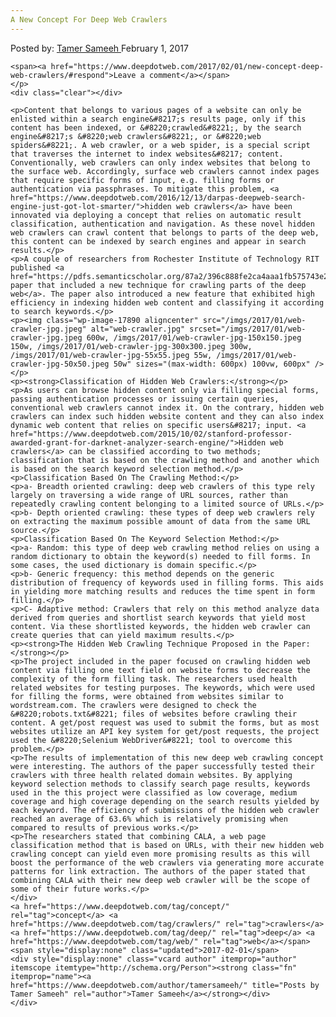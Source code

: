 ```yaml
---
A New Concept For Deep Web Crawlers
---
```

<article class="post-listing post-17886 post type-post status-publish format-standard has-post-thumbnail hentry  tag-concept tag-crawlers tag-deep tag-web">
    <div class="post-inner">
        <span>Posted by: <a href="https://www.deepdotweb.com/author/tamersameeh/" title="">Tamer Sameeh </a></span>
    <span>February 1, 2017</span>
    
    <span><a href="https://www.deepdotweb.com/2017/02/01/new-concept-deep-web-crawlers/#respond">Leave a comment</a></span>
    </p>
    <div class="clear"></div>
    
    <p>Content that belongs to various pages of a website can only be enlisted within a search engine&#8217;s results page, only if this content has been indexed, or &#8220;crawled&#8221;, by the search engine&#8217;s &#8220;web crawlers&#8221;, or &#8220;web spiders&#8221;. A web crawler, or a web spider, is a special script that traverses the internet to index websites&#8217; content. Conventionally, web crawlers can only index websites that belong to the surface web. Accordingly, surface web crawlers cannot index pages that require specific forms of input, e.g. filling forms or authentication via passphrases. To mitigate this problem, <a href="https://www.deepdotweb.com/2016/12/13/darpas-deepweb-search-engine-just-got-lot-smarter/">hidden web crawlers</a> have been innovated via deploying a concept that relies on automatic result classification, authentication and navigation. As these novel hidden web crawlers can crawl content that belongs to parts of the deep web, this content can be indexed by search engines and appear in search results.</p>
    <p>A couple of researchers from Rochester Institute of Technology RIT published <a href="https://pdfs.semanticscholar.org/87a2/396c888fe2ca4aaa1fb575743e26881446d7.pdf">a paper that included a new technique for crawling parts of the deep web</a>. The paper also introduced a new feature that exhibited high efficiency in indexing hidden web content and classifying it according to search keywords.</p>
    <p><img class="wp-image-17890 aligncenter" src="/imgs/2017/01/web-crawler-jpg.jpeg" alt="web-crawler.jpg" srcset="/imgs/2017/01/web-crawler-jpg.jpeg 600w, /imgs/2017/01/web-crawler-jpg-150x150.jpeg 150w, /imgs/2017/01/web-crawler-jpg-300x300.jpeg 300w, /imgs/2017/01/web-crawler-jpg-55x55.jpeg 55w, /imgs/2017/01/web-crawler-jpg-50x50.jpeg 50w" sizes="(max-width: 600px) 100vw, 600px" /></p>
    <p><strong>Classification of Hidden Web Crawlers:</strong></p>
    <p>As users can browse hidden content only via filling special forms, passing authentication processes or issuing certain queries, conventional web crawlers cannot index it. On the contrary, hidden web crawlers can index such hidden website content and they can also index dynamic web content that relies on specific users&#8217; input. <a href="https://www.deepdotweb.com/2015/10/02/stanford-professor-awarded-grant-for-darknet-analyzer-search-engine/">Hidden web crawlers</a> can be classified according to two methods; classification that is based on the crawling method and another which is based on the search keyword selection method.</p>
    <p>Classification Based On The Crawling Method:</p>
    <p>a- Breadth oriented crawling: deep web crawlers of this type rely largely on traversing a wide range of URL sources, rather than repeatedly crawling content belonging to a limited source of URLs.</p>
    <p>b- Depth oriented crawling: these types of deep web crawlers rely on extracting the maximum possible amount of data from the same URL source.</p>
    <p>Classification Based On The Keyword Selection Method:</p>
    <p>a- Random: this type of deep web crawling method relies on using a random dictionary to obtain the keyword(s) needed to fill forms. In some cases, the used dictionary is domain specific.</p>
    <p>b- Generic frequency: this method depends on the generic distribution of frequency of keywords used in filling forms. This aids in yielding more matching results and reduces the time spent in form filling.</p>
    <p>C- Adaptive method: Crawlers that rely on this method analyze data derived from queries and shortlist search keywords that yield most content. Via these shortlisted keywords, the hidden web crawler can create queries that can yield maximum results.</p>
    <p><strong>The Hidden Web Crawling Technique Proposed in the Paper:</strong></p>
    <p>The project included in the paper focused on crawling hidden web content via filling one text field on website forms to decrease the complexity of the form filling task. The researchers used health related websites for testing purposes. The keywords, which were used for filling the forms, were obtained from websites similar to wordstream.com. The crawlers were designed to check the &#8220;robots.txt&#8221; files of websites before crawling their content. A get/post request was used to submit the forms, but as most websites utilize an API key system for get/post requests, the project used the &#8220;Selenium WebDriver&#8221; tool to overcome this problem.</p>
    <p>The results of implementation of this new deep web crawling concept were interesting. The authors of the paper successfully tested their crawlers with three health related domain websites. By applying keyword selection methods to classify search page results, keywords used in the this project were classified as low coverage, medium coverage and high coverage depending on the search results yielded by each keyword. The efficiency of submissions of the hidden web crawler reached an average of 63.6% which is relatively promising when compared to results of previous works.</p>
    <p>The researchers stated that combining CALA, a web page classification method that is based on URLs, with their new hidden web crawling concept can yield even more promising results as this will boost the performance of the web crawlers via generating more accurate patterns for link extraction. The authors of the paper stated that combining CALA with their new deep web crawler will be the scope of some of their future works.</p>
    </div>
    <a href="https://www.deepdotweb.com/tag/concept/" rel="tag">concept</a> <a href="https://www.deepdotweb.com/tag/crawlers/" rel="tag">crawlers</a> <a href="https://www.deepdotweb.com/tag/deep/" rel="tag">deep</a> <a href="https://www.deepdotweb.com/tag/web/" rel="tag">web</a></span> <span style="display:none" class="updated">2017-02-01</span>
    <div style="display:none" class="vcard author" itemprop="author" itemscope itemtype="http://schema.org/Person"><strong class="fn" itemprop="name"><a href="https://www.deepdotweb.com/author/tamersameeh/" title="Posts by Tamer Sameeh" rel="author">Tamer Sameeh</a></strong></div>
    </div>
</article>

